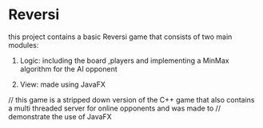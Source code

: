 # Reversi
this project contains a basic Reversi game that consists of two main modules:

1. Logic: including the board ,players and implementing a MinMax algorithm for the AI opponent

2. View: made using JavaFX

// this game is a stripped down version of the C++ game that also contains a multi threaded server for online opponents and was made to 
// demonstrate the use of JavaFX
